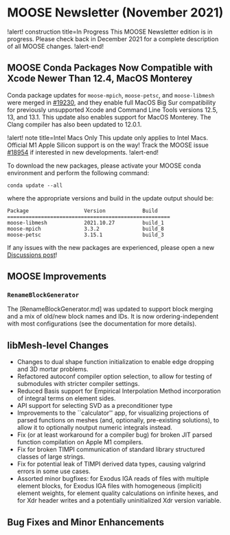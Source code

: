 # MOOSE Newsletter (November 2021)

!alert! construction title=In Progress
This MOOSE Newsletter edition is in progress. Please check back in December 2021
for a complete description of all MOOSE changes.
!alert-end!

## MOOSE Conda Packages Now Compatible with Xcode Newer Than 12.4, MacOS Monterey

Conda package updates for `moose-mpich`, `moose-petsc`, and `moose-libmesh` were
merged in [#19230](https://github.com/idaholab/moose/pull/19230), and they enable
full MacOS Big Sur compatibility for previously unsupported Xcode and Command Line
Tools versions 12.5, 13, and 13.1. This update also enables support for MacOS Monterey.
The Clang compiler has also been updated to 12.0.1.

!alert! note title=Intel Macs Only
This update only applies to Intel Macs. Official M1 Apple Silicon support is on
the way! Track the MOOSE issue [#18954](https://github.com/idaholab/moose/issues/18954)
if interested in new developments.
!alert-end!

To download the new packages, please activate your MOOSE conda environment and
perform the following command:

```
conda update --all
```

where the appropriate versions and build in the update output should be:

```
Package                  Version            Build
=====================================================
moose-libmesh            2021.10.27         build_1
moose-mpich              3.3.2              build_8
moose-petsc              3.15.1             build_3
```

If any issues with the new packages are experienced, please open a new
[Discussions post](https://github.com/idaholab/moose/discussions)!

## MOOSE Improvements

### `RenameBlockGenerator`

The [RenameBlockGenerator.md] was updated to support block merging
and a mix of old/new block names and IDs. It is now ordering-independent
with most configurations (see the documentation for more details).

## libMesh-level Changes

- Changes to dual shape function initialization to enable edge
  dropping and 3D mortar problems.
- Refactored autoconf compiler option selection, to allow for testing
  of submodules with stricter compiler settings.
- Reduced Basis support for Empirical Interpolation Method
  incorporation of integral terms on element sides.
- API support for selecting SVD as a preconditioner type
- Improvements to the ``calculator'' app, for visualizing projections
  of parsed functions on meshes (and, optionally, pre-existing
  solutions), to allow it to optionally noutput numeric integrals
  instead.
- Fix (or at least workaround for a compiler bug) for broken JIT
  parsed function compilation on Apple M1 compilers.
- Fix for broken TIMPI communication of standard library structured
  classes of large strings.
- Fix for potential leak of TIMPI derived data types, causing valgrind
  errors in some use cases.
- Assorted minor bugfixes: for Exodus IGA reads of files with multiple
  element blocks, for Exodus IGA files with homogeneous (implicit)
  element weights, for element quality calculations on infinite hexes,
  and for Xdr header writes and a potentially uninitialized Xdr
  version variable.

## Bug Fixes and Minor Enhancements
